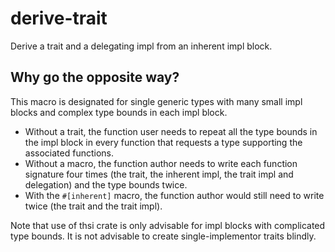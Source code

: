 # derive-trait
Derive a trait and a delegating impl from an inherent impl block.

## Why go the opposite way?
This macro is designated for single generic types with many small impl blocks
and complex type bounds in each impl block.

- Without a trait, the function user needs to repeat all the type bounds in the impl block
  in every function that requests a type supporting the associated functions.
- Without a macro, the function author needs to write each function signature four times
  (the trait, the inherent impl, the trait impl and delegation)
  and the type bounds twice.
- With the `#[inherent]` macro, the function author would still need to write twice
 (the trait and the trait impl).

Note that use of thsi crate is only advisable for impl blocks with complicated type bounds.
It is not advisable to create single-implementor traits blindly.
